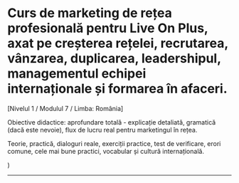 # Curs de marketing de rețea profesională pentru Live On Plus, axat pe creșterea rețelei, recrutarea, vânzarea, duplicarea, leadershipul, managementul echipei internaționale și formarea în afaceri.


[Nivelul 1 / Modulul 7 / Limba: România]

Obiective didactice: aprofundare totală - explicație detaliată, gramatică (dacă este nevoie), flux de lucru real pentru marketingul în rețea.

Teorie, practică, dialoguri reale, exerciții practice, test de verificare, erori comune, cele mai bune practici, vocabular și cultură internațională.


)

---